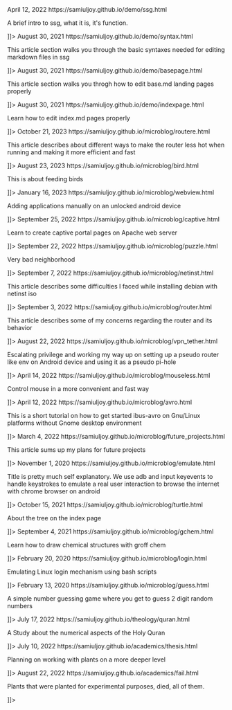 
<item>
	<pubDate>April 12, 2022</pubDate>
	<title>About ssg</title>
	<description><![CDATA[
	<a href="https://samiuljoy.github.io/demo/ssg.html">https://samiuljoy.github.io/demo/ssg.html</a>
	<p>A brief intro to ssg, what it is, it's function.</p>
	]]>
	</description>
</item>

<item>
	<pubDate>August 30, 2021</pubDate>
	<title>Intro to basic syntaxes</title>
	<description><![CDATA[
	<a href="https://samiuljoy.github.io/demo/syntax.html">https://samiuljoy.github.io/demo/syntax.html</a>
	<p>This article section walks you through the basic syntaxes needed for editing markdown files in ssg</p>
	]]>
	</description>
</item>

<item>
	<pubDate>August 30, 2021</pubDate>
	<title>Edit base.md pages</title>
	<description><![CDATA[
	<a href="https://samiuljoy.github.io/demo/basepage.html">https://samiuljoy.github.io/demo/basepage.html</a>
	<p>This article section walks you throgh how to edit base.md landing pages properly</p>
	]]>
	</description>
</item>

<item>
	<pubDate>August 30, 2021</pubDate>
	<title>Edit index.md pages</title>
	<description><![CDATA[
	<a href="https://samiuljoy.github.io/demo/indexpage.html">https://samiuljoy.github.io/demo/indexpage.html</a>
	<p>Learn how to edit index.md pages properly</p>
	]]>
	</description>
</item>


<item>
	<pubDate>October 21, 2023</pubDate>
	<title>Making the router less hot</title>
	<description><![CDATA[
	<a href="https://samiuljoy.github.io/microblog/routere.html">https://samiuljoy.github.io/microblog/routere.html</a>
	<p>This article describes about different ways to make the router less hot when running and making it more efficient and fast</p>
	]]>
	</description>
</item>

<item>
	<pubDate>August 23, 2023</pubDate>
	<title>BirdFeeding</title>
	<description><![CDATA[
	<a href="https://samiuljoy.github.io/microblog/bird.html">https://samiuljoy.github.io/microblog/bird.html</a>
	<p>This is about feeding birds</p>
	]]>
	</description>
</item>

<item>
	<pubDate>January 16, 2023</pubDate>
	<title>Adding Applications Manually</title>
	<description><![CDATA[
	<a href="https://samiuljoy.github.io/microblog/webview.html">https://samiuljoy.github.io/microblog/webview.html</a>
	<p>Adding applications manually on an unlocked android device</p>
	]]>
	</description>
</item>

<item>
	<pubDate>September 25, 2022</pubDate>
	<title>Captive Portal on Apache</title>
	<description><![CDATA[
	<a href="https://samiuljoy.github.io/microblog/captive.html">https://samiuljoy.github.io/microblog/captive.html</a>
	<p>Learn to create captive portal pages on Apache web server</p>
	]]>
	</description>
</item>

<item>
	<pubDate>September 22, 2022</pubDate>
	<title>Solving a puzzle</title>
	<description><![CDATA[
	<a href="https://samiuljoy.github.io/microblog/puzzle.html">https://samiuljoy.github.io/microblog/puzzle.html</a>
	<p>Very bad neighborhood</p>
	]]>
	</description>
</item>

<item>
	<pubDate>September 7, 2022</pubDate>
	<title>Debian netinstall problems</title>
	<description><![CDATA[
	<a href="https://samiuljoy.github.io/microblog/netinst.html">https://samiuljoy.github.io/microblog/netinst.html</a>
	<p>This article describes some difficulties I faced while installing debian with netinst iso</p>
	]]>
	</description>
</item>

<item>
	<pubDate>September 3, 2022</pubDate>
	<title>Concerns about router</title>
	<description><![CDATA[
	<a href="https://samiuljoy.github.io/microblog/router.html">https://samiuljoy.github.io/microblog/router.html</a>
	<p>This article describes some of my concerns regarding the router and its behavior</p>
	]]>
	</description>
</item>

<item>
	<pubDate>August 22, 2022</pubDate>
	<title>Forwarding tun0 traffic through access point on Android</title>
	<description><![CDATA[
	<a href="https://samiuljoy.github.io/microblog/vpn_tether.html">https://samiuljoy.github.io/microblog/vpn_tether.html</a>
	<p>Escalating privilege and working my way up on setting up a pseudo router like env on Android device and using it as a pseudo pi-hole</p>
	]]>
	</description>
</item>

<item>
	<pubDate>April 14, 2022</pubDate>
	<title>Going mouseless</title>
	<description><![CDATA[
	<a href="https://samiuljoy.github.io/microblog/mouseless.html">https://samiuljoy.github.io/microblog/mouseless.html</a>
	<p>Control mouse in a more convenient and fast way</p>
	]]>
	</description>
</item>

<item>
	<pubDate>April 12, 2022</pubDate>
	<title>Setup ibus avro on non Gnome platforms</title>
	<description><![CDATA[
	<a href="https://samiuljoy.github.io/microblog/avro.html">https://samiuljoy.github.io/microblog/avro.html</a>
	<p>This is a short tutorial on how to get started ibus-avro on Gnu/Linux platforms without Gnome desktop environment</p>
	]]>
	</description>
</item>

<item>
	<pubDate>March  4, 2022</pubDate>
	<title>Plans on future projects</title>
	<description><![CDATA[
	<a href="https://samiuljoy.github.io/microblog/future_projects.html">https://samiuljoy.github.io/microblog/future_projects.html</a>
	<p>This article sums up my plans for future projects</p>
	]]>
	</description>
</item>

<item>
	<pubDate>November 1, 2020</pubDate>
	<title>Emulating user interactions using adb</title>
	<description><![CDATA[
	<a href="https://samiuljoy.github.io/microblog/emulate.html">https://samiuljoy.github.io/microblog/emulate.html</a>
	<p>Title is pretty much self explanatory. We use adb and input keyevents to handle keystrokes to emulate a real user interaction to browse the internet with chrome browser on android</p>
	]]>
	</description>
</item>

<item>
	<pubDate>October 15, 2021</pubDate>
	<title>Turtle fractal tree</title>
	<description><![CDATA[
	<a href="https://samiuljoy.github.io/microblog/turtle.html">https://samiuljoy.github.io/microblog/turtle.html</a>
	<p>About the tree on the index page</p>
	]]>
	</description>
</item>

<item>
	<pubDate>September 4, 2021</pubDate>
	<title>Chemical structures with groff chem</title>
	<description><![CDATA[
	<a href="https://samiuljoy.github.io/microblog/gchem.html">https://samiuljoy.github.io/microblog/gchem.html</a>
	<p>Learn how to draw chemical structures with groff chem</p>
	]]>
	</description>
</item>

<item>
	<pubDate>February 20, 2020</pubDate>
	<title>login.sh + username.sh</title>
	<description><![CDATA[
	<a href="https://samiuljoy.github.io/microblog/login.html">https://samiuljoy.github.io/microblog/login.html</a>
	<p>Emulating Linux login mechanism using bash scripts</p>
	]]>
	</description>
</item>

<item>
	<pubDate>February 13, 2020</pubDate>
	<title>guess.sh</title>
	<description><![CDATA[
	<a href="https://samiuljoy.github.io/microblog/guess.html">https://samiuljoy.github.io/microblog/guess.html</a>
	<p>A simple number guessing game where you get to guess 2 digit random numbers</p>
	]]>
	</description>
</item>


<item>
	<pubDate>July 17, 2022</pubDate>
	<title>Numerical Aspects of The Holy Quran</title>
	<description><![CDATA[
	<a href="https://samiuljoy.github.io/theology/quran.html">https://samiuljoy.github.io/theology/quran.html</a>
	<p>A Study about the numerical aspects of the Holy Quran</p>
	]]>
	</description>
</item>


<item>
	<pubDate>July 10, 2022</pubDate>
	<title>Working with plants on whole new level</title>
	<description><![CDATA[
	<a href="https://samiuljoy.github.io/academics/thesis.html">https://samiuljoy.github.io/academics/thesis.html</a>
	<p>Planning on working with plants on a more deeper level</p>
	]]>
	</description>
</item>

<item>
	<pubDate>August 22, 2022</pubDate>
	<title>Initial failed attempt on thesis</title>
	<description><![CDATA[
	<a href="https://samiuljoy.github.io/academics/fail.html">https://samiuljoy.github.io/academics/fail.html</a>
	<p>Plants that were planted for experimental purposes, died, all of them.</p>
	]]>
	</description>
</item>

